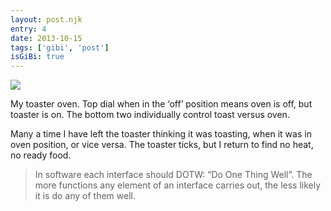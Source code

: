 ```yaml
---
layout: post.njk
entry: 4
date: 2013-10-15
tags: ['gibi', 'post']
isGiBi: true
---
```

<img src="{{ site.baseUrl }}assets/gibiimages/{{ entry }}.jpg" />

My toaster oven. Top dial when in the ‘off’ position means oven is off, but toaster is on. The bottom two individually control toast versus oven.

Many a time I have left the toaster thinking it was toasting, when it was in oven position, or vice versa. The toaster ticks, but I return to find no heat, no ready food.

>In software each interface should DOTW: “Do One Thing Well”. The more functions any element of an interface carries out, the less likely it is do any of them well.